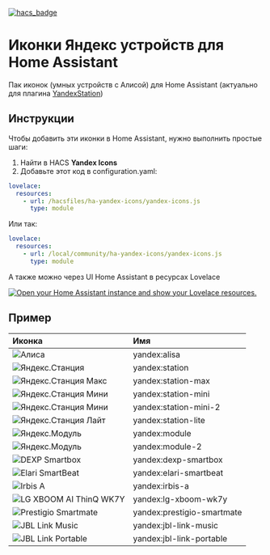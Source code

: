 [![hacs_badge](https://img.shields.io/badge/HACS-Default-orange.svg?style=for-the-badge)](https://github.com/custom-components/hacs)

# Иконки Яндекс устройств для Home Assistant
Пак иконок (умных устройств с Алисой) для Home Assistant (актуально для плагина [YandexStation](https://github.com/AlexxIT/YandexStation))

## Инструкции
Чтобы добавить эти иконки в Home Assistant, нужно выполнить простые шаги:

1. Найти в HACS **Yandex Icons**
2. Добавьте этот код в configuration.yaml:

```yaml
lovelace:
  resources:
    - url: /hacsfiles/ha-yandex-icons/yandex-icons.js
      type: module  
```
Или так:
```yaml
lovelace:
  resources:
    - url: /local/community/ha-yandex-icons/yandex-icons.js
      type: module  
```

А также можно через UI Home Assistant в ресурсах Lovelace

[![Open your Home Assistant instance and show your Lovelace resources.](https://my.home-assistant.io/badges/lovelace_resources.svg)](https://my.home-assistant.io/redirect/lovelace_resources/)

## Пример

| Иконка                                                                                                                                      | Имя                        |
|:--------------------------------------------------------------------------------------------------------------------------------------------|:---------------------------|
| ![Алиса](https://raw.githubusercontent.com/iswitch/ha-yandex-icons/master/docs/alisa.svg "Алиса")                                           | yandex:alisa               |
| ![Яндекс.Станция](https://raw.githubusercontent.com/iswitch/ha-yandex-icons/master/docs/station.svg "Яндекс.Станция")                       | yandex:station             |
| ![Яндекс.Станция Макс](https://raw.githubusercontent.com/iswitch/ha-yandex-icons/master/docs/station-max.svg "Яндекс.Станция Макс")         | yandex:station-max         |
| ![Яндекс.Станция Мини](https://raw.githubusercontent.com/iswitch/ha-yandex-icons/master/docs/station-mini.svg "Яндекс.Станция Мини")        | yandex:station-mini        |
| ![Яндекс.Станция Мини](https://raw.githubusercontent.com/iswitch/ha-yandex-icons/master/docs/station-mini-2.svg "Яндекс.Станция Мини 2")    | yandex:station-mini-2      |
| ![Яндекс.Станция Лайт](https://raw.githubusercontent.com/iswitch/ha-yandex-icons/master/docs/station-lite.svg "Яндекс.Станция Лайт")        | yandex:station-lite        |
| ![Яндекс.Модуль](https://raw.githubusercontent.com/iswitch/ha-yandex-icons/master/docs/module.svg "Яндекс.Модуль")                          | yandex:module              |
| ![Яндекс.Модуль](https://raw.githubusercontent.com/iswitch/ha-yandex-icons/master/docs/module-2.svg "Яндекс.Модуль 2")                      | yandex:module-2            |
| ![DEXP Smartbox](https://raw.githubusercontent.com/iswitch/ha-yandex-icons/master/docs/dexp-smartbox.svg "DEXP Smartbox")                   | yandex:dexp-smartbox       |
| ![Elari SmartBeat](https://raw.githubusercontent.com/iswitch/ha-yandex-icons/master/docs/elari-smartbeat.svg "Elari SmartBeat")             | yandex:elari-smartbeat     |
| ![Irbis A](https://raw.githubusercontent.com/iswitch/ha-yandex-icons/master/docs/irbis-a.svg "Irbis A")                                     | yandex:irbis-a             |
| ![LG XBOOM AI ThinQ WK7Y](https://raw.githubusercontent.com/iswitch/ha-yandex-icons/master/docs/lg-xboom-wk7y.svg "LG XBOOM AI ThinQ WK7Y") | yandex:lg-xboom-wk7y       |
| ![Prestigio Smartmate](https://raw.githubusercontent.com/iswitch/ha-yandex-icons/master/docs/prestigio-smartmate.svg "Prestigio Smartmate") | yandex:prestigio-smartmate |
| ![JBL Link Music](https://raw.githubusercontent.com/iswitch/ha-yandex-icons/master/docs/jbl-link-music.svg "JBL Link Music")                | yandex:jbl-link-music      |
| ![JBL Link Portable](https://raw.githubusercontent.com/iswitch/ha-yandex-icons/master/docs/jbl-link-portable.svg "JBL Link Portable")       | yandex:jbl-link-portable   |